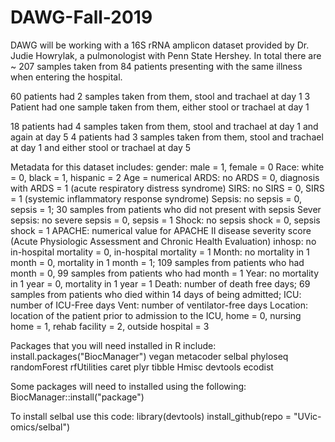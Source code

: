 # DAWG-Fall-2019

DAWG will be working with a 16S rRNA amplicon dataset provided by Dr. Judie Howrylak, a pulmonologist with Penn State Hershey. 
In total there are ~ 207 samples taken from 84 patients presenting with the same illness when entering the hospital. 

60 patients had 2 samples taken from them, stool and trachael at day 1
3 Patient had one sample taken from them, either stool or trachael at day 1

18 patients had 4 samples taken from them, stool and trachael at day 1 and again at day 5
4 patients had 3 samples taken from them, stool and trachael at day 1 and either stool or trachael at day 5

Metadata for this dataset includes:
gender: male = 1, female = 0
Race: white = 0, black = 1, hispanic = 2
Age = numerical
ARDS: no ARDS = 0, diagnosis with ARDS = 1 (acute respiratory distress syndrome)
SIRS: no SIRS = 0, SIRS = 1 (systemic inflammatory response syndrome)
Sepsis: no sepsis = 0, sepsis = 1; 30 samples from patients who did not present with sepsis
Sever sepsis: no severe sepsis = 0, sepsis = 1
Shock: no sepsis shock = 0, sepsis shock = 1
APACHE: numerical value for APACHE II disease severity score (Acute Physiologic Assessment and Chronic Health Evaluation)
inhosp: no in-hospital mortality = 0, in-hospital mortality = 1
Month: no mortality in 1 month = 0, mortality in 1 month = 1; 109 samples from patients who had month = 0, 99 samples from patients who had month = 1
Year: no mortality in 1 year = 0, mortality in 1 year = 1
Death: number of death free days; 69 samples from patients who died within 14 days of being admitted; 
ICU: number of ICU-Free days
Vent: number of ventilator-free days
Location: location of the patient prior to admission to the ICU, home = 0, nursing home = 1, rehab facility = 2, outside hospital = 3


Packages that you will need installed in R include:
install.packages("BiocManager")
vegan
metacoder
selbal
phyloseq
randomForest
rfUtilities
caret
plyr
tibble
Hmisc
devtools
ecodist

Some packages will need to installed using the following:
BiocManager::install("package")

To install selbal use this code:
library(devtools) 
install_github(repo = "UVic-omics/selbal")


